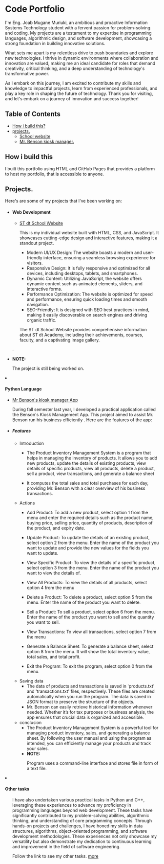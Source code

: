# Code Portfolio
<html>
  <body>
    <p>I'm Eng. Joab Mugane Muriuki, an ambitious and proactive Information Systems Technology student with a fervent passion for problem-solving and coding. My projects are a testament to my expertise in programming languages, algorithmic design, and software development, showcasing a strong foundation in building innovative solutions.

What sets me apart is my relentless drive to push boundaries and explore new technologies. I thrive in dynamic environments where collaboration and innovation are valued, making me an ideal candidate for roles that demand creativity, critical thinking, and a deep understanding of technology's transformative power.

As I embark on this journey, I am excited to contribute my skills and knowledge to impactful projects, learn from experienced professionals, and play a key role in shaping the future of technology. Thank you for visiting, and let's embark on a journey of innovation and success together!</p>
    <h2>Table of Contents</h2>
    <ul>
      <li><a href="#how">How i build this?</a></li>
      <li><a href ="#project">projects.</a>
        <ul>
          <li><a href="#school">School website</a></li>
          <li><a href="#mr_benson"> Mr. Benson kiosk manager.</a></li>
        </ul>
      </li>
    </ul>
    <div id="how">
      <h2>How i build this</h2>
      <p>I built this portfolio using HTML
          and GitHub Pages that provides a platform to host my portfolio, that is accessible to anyone.</p>
    </div>
    <div id="project">
      <h2>Projects.</h2>
        <p>Here's are some of my projects that I've been working on:</p>
        <ul>
          <li>
    <h4>Web Development</h4>
    <div id="school">
        <ul>
            <li>
                <a href="https://infernoduk.github.io/Code-portfolio/" target="_blank">ST dt School Website</a>
                <p>This is my individual website built with HTML, CSS, and JavaScript. It showcases cutting-edge design and interactive features, making it a standout project.</p>
                <ul>
                    <li>Modern UI/UX Design: The website boasts a modern and user-friendly interface, ensuring a seamless browsing experience for visitors.</li>
                    <li>Responsive Design: It is fully responsive and optimized for all devices, including desktops, tablets, and smartphones.</li>
                    <li>Dynamic Content: Utilizing JavaScript, the website offers dynamic content such as animated elements, sliders, and interactive forms.</li>
                    <li>Performance Optimization: The website is optimized for speed and performance, ensuring quick loading times and smooth navigation.</li>
                    <li>SEO-Friendly: It is designed with SEO best practices in mind, making it easily discoverable on search engines and driving organic traffic.</li>
                </ul>
                <p>The ST dt School Website provides comprehensive information about ST dt Academy, including their achievements, courses, faculty, and a captivating image gallery.</p>
            </li>
        </ul>
    </div>
</li>
.</p>
              <li><b>NOTE:</b><p>The project is still being worked on.</p></li>
              </ul></div>
          </li>
          <div id="mr_benson">
            <li><h4> Python Language</h4>
            <ul><li><a href="Kiosk/Mr.benson.py">Mr Benson's kiosk manager App</a></li>
                <p>During fall semester last year, I developed a practical application called the Benson's Kiosk Management App. 
                    This project aimed to assist Mr. Benson run his business efficiently . Here are the features of the app:</p>
                <li><h5>Features</h5>
                <ul>
                    <li>Introduction
                        <ul>
                            <li><p>The Product Inventory Management System is a program that helps in managing the
inventory of products. It allows you to add new products, update the details of existing products,
view details of specific products, view all products, delete a product, sell a product, view
transactions, and generate a balance sheet</p></li>
                            <li><p>It computes the total sales and total purchases for each day, providing Mr. Benson with a clear overview of his business transactions.</p></li>
                        </ul>
                    </li>
                    <li>Actions
                        <ul>
                            <li><p>Add Product: To add a new product, select option 1 from the menu and enter the required
details such as the product name, buying price, selling price, quantity of products, description of
the product, and expiry date.</p></li>
                            <li><p>Update Product: To update the details of an existing product, select option 2 from the menu.
Enter the name of the product you want to update and provide the new values for the fields you
want to update.</p></li>
                          <li><p>View Specific Product: To view the details of a specific product, select option 3 from the
menu. Enter the name of the product you want to view the details of.</p></li>
                          <li><p>View All Products: To view the details of all products, select option 4 from the menu</p></li>
                          <li><p>Delete a Product: To delete a product, select option 5 from the menu. Enter the name of the
product you want to delete.</p></li>
                          <li><p>Sell a Product: To sell a product, select option 6 from the menu. Enter the name of the
product you want to sell and the quantity you want to sell.</p></li>
                          <li><p>View Transactions: To view all transactions, select option 7 from the menu</p></li>
                          <li><p>Generate a Balance Sheet: To generate a balance sheet, select option 8 from the menu. It
will show the total inventory value, total sales, and total profit.</p></li>
                           <li><p>Exit the Program: To exit the program, select option 0 from the menu.</p></li>
                        </ul>
                    </li>
                    <li>Saving data
                        <ul>
                            <li>The data of products and transactions is saved in 'products.txt' and 'transactions.txt' files,
respectively. These files are created automatically when you run the program.
The data is saved in JSON format to preserve the structure of the objects.</li>
                            <li>Mr. Benson can easily retrieve historical information whenever needed. 
                                Whether it’s for tax purposes or business analysis, the app ensures that crucial data is organized and accessible.</li>
                        </ul>
                    </li>
                    <li>conclusion
                        <ul>
                          <li>
                            The Product Inventory Management System is a powerful tool for managing product inventory,
sales, and generating a balance sheet. By following the user manual and using the program as
intended, you can efficiently manage your products and track your sales.
                          </li>
                          <li><b>NOTE:</b></li>
                            <p>Program uses a command-line interface and stores file in form of a text file.</p>
                        </ul>
                    </li>
                </ul></li>
                </ul></li>
          </div>
            <li><h4>Other tasks</h4>
                <ul>
                    <p>I have also undertaken various practical tasks in Python and C++, leveraging these experiences to advance my proficiency in programming languages beyond web development. These tasks have significantly contributed to my problem-solving abilities, algorithmic thinking, and understanding of core programming concepts. Through hands-on projects and challenges, I have honed my skills in data structures, algorithms, object-oriented programming, and software development methodologies. These experiences not only showcase my versatility but also demonstrate my dedication to continuous learning and improvement in the field of software engineering.</p>
                        Follow the link to see my other tasks.
                    <a href="Area_of_shapes"> more</a></p>
                </ul>
            </li>
        </ul>
    </div>
  </body>
</html>
